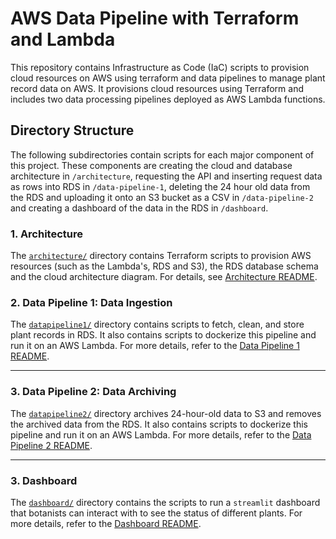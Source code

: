 # AWS Data Pipeline with Terraform and Lambda

This repository contains Infrastructure as Code (IaC) scripts to provision cloud resources on AWS using terraform and data pipelines to manage plant record data on AWS. It provisions cloud resources using Terraform and includes two data processing pipelines deployed as AWS Lambda functions.

## Directory Structure

The following subdirectories contain scripts for each major component of this project. These components are creating the cloud and database architecture in `/architecture`, requesting the API and inserting request data as rows into RDS in `/data-pipeline-1`, deleting the 24 hour old data from the RDS and uploading it onto an S3 bucket as a CSV in `/data-pipeline-2` and creating a dashboard of the data in the RDS in `/dashboard`.

### **1. Architecture**

The [`architecture/`](architecture/) directory contains Terraform scripts to provision AWS resources (such as the Lambda's, RDS and S3), the RDS database schema and the cloud architecture diagram.
For details, see [Architecture README](architecture/README.md).


### **2. Data Pipeline 1: Data Ingestion**

The [`datapipeline1/`](datapipeline1/) directory contains scripts to fetch, clean, and store plant records in RDS. It also contains scripts to dockerize this pipeline and run it on an AWS Lambda.
For more details, refer to the [Data Pipeline 1 README](data-pipeline-1/README.md).

---

### **3. Data Pipeline 2: Data Archiving**

The [`datapipeline2/`](datapipeline2/) directory archives 24-hour-old data to S3 and removes the archived data from the RDS. It also contains scripts to dockerize this pipeline and run it on an AWS Lambda.
For more details, refer to the [Data Pipeline 2 README](data-pipeline-2/README.md).

---

### **3. Dashboard**

The [`dashboard/`](dashboard/) directory contains the scripts to run a `streamlit` dashboard that botanists can interact with to see the status of different plants.
For more details, refer to the [Dashboard README](dashboard/README.md).